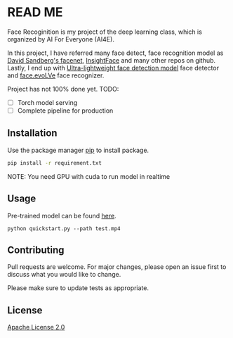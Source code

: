 # READ ME

Face Recoginition is my project of the deep learning class, which is organized by AI For Everyone (AI4E). 

In this project, I have referred many face detect, face recognition model as [David Sandberg's facenet](https://github.com/davidsandberg/facenet), [InsightFace](https://github.com/deepinsight/insightface) and many other repos on github. Lastly, I end up with [Ultra-lightweight face detection model](https://github.com/Linzaer/Ultra-Light-Fast-Generic-Face-Detector-1MB) face detector and [face.evoLVe](https://github.com/ZhaoJ9014/face.evoLVe.PyTorch) face recognizer. 

Project has not 100% done yet.
TODO:
- [ ] Torch model serving
- [ ] Complete pipeline for production

## Installation

Use the package manager [pip](https://pip.pypa.io/en/stable/) to install package.

```bash
pip install -r requirement.txt
```

NOTE: You need GPU with cuda to run model in realtime

## Usage

Pre-trained model can be found [here](https://drive.google.com/drive/folders/18AJXgk4KyAf9sIDi--n_IMGjxZnKYuGv?usp=sharing).


```
python quickstart.py --path test.mp4
```

## Contributing
Pull requests are welcome. For major changes, please open an issue first to discuss what you would like to change.

Please make sure to update tests as appropriate.

## License
[Apache License 2.0](https://choosealicense.com/licenses/apache-2.0/)
